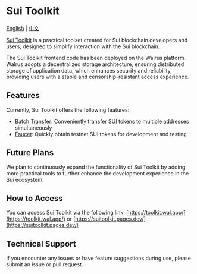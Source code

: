 # Sui Toolkit

[English](README.md) | [中文](README_cn.md)

[Sui Toolkit](https://toolkit.wal.app/) is a practical toolset created for Sui blockchain developers and users, designed to simplify interaction with the Sui blockchain.

The Sui Toolkit frontend code has been deployed on the Walrus platform. Walrus adopts a decentralized storage architecture, ensuring distributed storage of application data, which enhances security and reliability, providing users with a stable and censorship-resistant access experience.

## Features

Currently, Sui Toolkit offers the following features:

- [Batch Transfer](https://toolkit.wal.app/bulk-transfer): Conveniently transfer SUI tokens to multiple addresses simultaneously
- [Faucet](https://toolkit.wal.app/faucet): Quickly obtain testnet SUI tokens for development and testing

## Future Plans

We plan to continuously expand the functionality of Sui Toolkit by adding more practical tools to further enhance the development experience in the Sui ecosystem.

## How to Access

You can access Sui Toolkit via the following link:
[https://toolkit.wal.app/](https://toolkit.wal.app/)
or
[https://suitoolkit.pages.dev/](https://suitoolkit.pages.dev/)

## Technical Support

If you encounter any issues or have feature suggestions during use, please submit an issue or pull request.
